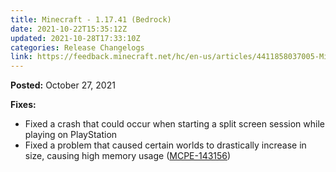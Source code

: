 ```yaml
---
title: Minecraft - 1.17.41 (Bedrock)
date: 2021-10-22T15:35:12Z
updated: 2021-10-28T17:33:10Z
categories: Release Changelogs
link: https://feedback.minecraft.net/hc/en-us/articles/4411858037005-Minecraft-1-17-41-Bedrock
---
```


**Posted:** October 27, 2021

**Fixes:**

- Fixed a crash that could occur when starting a split screen session while playing on PlayStation
- Fixed a problem that caused certain worlds to drastically increase in size, causing high memory usage ([MCPE-143156](https://bugs.mojang.com/browse/MCPE-143156))
